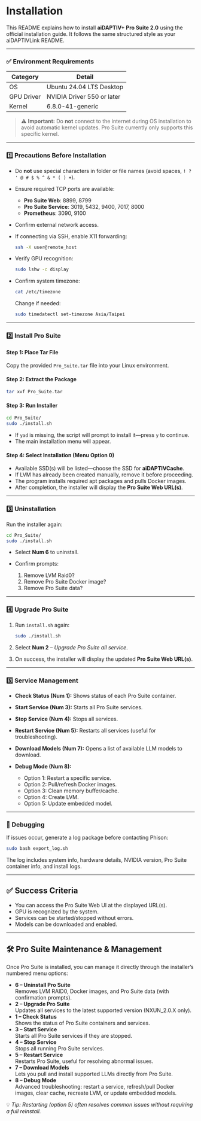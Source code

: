 # Installation

This README explains how to install **aiDAPTIV+ Pro Suite 2.0** using the official installation guide. It follows the same structured style as your aiDAPTIVLink README.

---

### ✅ Environment Requirements

| Category   | Detail                     |
| ---------- | -------------------------- |
| OS         | Ubuntu 24.04 LTS Desktop   |
| GPU Driver | NVIDIA Driver 550 or later |
| Kernel     | 6.8.0-41-generic           |

> ⚠️ **Important:** Do **not** connect to the internet during OS installation to avoid automatic kernel updates. Pro Suite currently only supports this specific kernel.

---

### 1️⃣ Precautions Before Installation

* Do **not** use special characters in folder or file names (avoid spaces, `! ? ' @ # $ % ^ & * ( ) +`).
* Ensure required TCP ports are available:

  * **Pro Suite Web**: 8899, 8799
  * **Pro Suite Service**: 3019, 5432, 9400, 7017, 8000
  * **Prometheus**: 3090, 9100
* Confirm external network access.
* If connecting via SSH, enable X11 forwarding:

  ```bash
  ssh -X user@remote_host
  ```
* Verify GPU recognition:

  ```bash
  sudo lshw -c display
  ```
* Confirm system timezone:

  ```bash
  cat /etc/timezone
  ```

  Change if needed:

  ```bash
  sudo timedatectl set-timezone Asia/Taipei
  ```

---

### 2️⃣ Install Pro Suite

#### Step 1: Place Tar File

Copy the provided `Pro_Suite.tar` file into your Linux environment.

#### Step 2: Extract the Package

```bash
tar xvf Pro_Suite.tar
```

#### Step 3: Run Installer

```bash
cd Pro_Suite/
sudo ./install.sh
```

* If `yad` is missing, the script will prompt to install it—press `y` to continue.
* The main installation menu will appear.

#### Step 4: Select Installation (Menu Option 0)

* Available SSD(s) will be listed—choose the SSD for **aiDAPTIVCache**.
* If LVM has already been created manually, remove it before proceeding.
* The program installs required apt packages and pulls Docker images.
* After completion, the installer will display the **Pro Suite Web URL(s)**.

---

### 3️⃣ Uninstallation

Run the installer again:

```bash
cd Pro_Suite/
sudo ./install.sh
```

* Select **Num 6** to uninstall.
* Confirm prompts:

  1. Remove LVM Raid0?
  2. Remove Pro Suite Docker image?
  3. Remove Pro Suite data?

---

### 4️⃣ Upgrade Pro Suite

1. Run `install.sh` again:

   ```bash
   sudo ./install.sh
   ```
2. Select **Num 2** – *Upgrade Pro Suite all service*.
3. On success, the installer will display the updated **Pro Suite Web URL(s)**.

---

### 5️⃣ Service Management

* **Check Status (Num 1):** Shows status of each Pro Suite container.
* **Start Service (Num 3):** Starts all Pro Suite services.
* **Stop Service (Num 4):** Stops all services.
* **Restart Service (Num 5):** Restarts all services (useful for troubleshooting).
* **Download Models (Num 7):** Opens a list of available LLM models to download.
* **Debug Mode (Num 8):**

  * Option 1: Restart a specific service.
  * Option 2: Pull/refresh Docker images.
  * Option 3: Clean memory buffer/cache.
  * Option 4: Create LVM.
  * Option 5: Update embedded model.

---

### 🐞 Debugging

If issues occur, generate a log package before contacting Phison:

```bash
sudo bash export_log.sh
```

The log includes system info, hardware details, NVIDIA version, Pro Suite container info, and install logs.

---

## ✅ Success Criteria

* You can access the Pro Suite Web UI at the displayed URL(s).
* GPU is recognized by the system.
* Services can be started/stopped without errors.
* Models can be downloaded and enabled.

---

## 🛠️ Pro Suite Maintenance & Management

Once Pro Suite is installed, you can manage it directly through the installer’s numbered menu options:

- **6 – Uninstall Pro Suite**  
  Removes LVM RAID0, Docker images, and Pro Suite data (with confirmation prompts).  
- **2 – Upgrade Pro Suite**  
  Updates all services to the latest supported version (NXUN_2.0.X only).  
- **1 – Check Status**  
  Shows the status of Pro Suite containers and services.  
- **3 – Start Service**  
  Starts all Pro Suite services if they are stopped.  
- **4 – Stop Service**  
  Stops all running Pro Suite services.  
- **5 – Restart Service**  
  Restarts Pro Suite, useful for resolving abnormal issues.  
- **7 – Download Models**  
  Lets you pull and install supported LLMs directly from Pro Suite.  
- **8 – Debug Mode**  
  Advanced troubleshooting: restart a service, refresh/pull Docker images, clear cache, recreate LVM, or update embedded models.

💡 *Tip: Restarting (option 5) often resolves common issues without requiring a full reinstall.*


